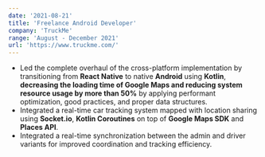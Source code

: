 ```yaml
---
date: '2021-08-21'
title: 'Freelance Android Developer'
company: 'TruckMe'
range: 'August - December 2021'
url: 'https://www.truckme.com/'
---
```

- Led the complete overhaul of the cross-platform implementation by transitioning from **React Native** to native **Android** using **Kotlin**, **decreasing the loading time of Google Maps and reducing system resource usage by more than 50%** by applying performant optimization, good practices, and proper data structures.
- Integrated a real-time car tracking system mapped with location sharing using **Socket.io**, **Kotlin Coroutines** on top of **Google Maps SDK** and **Places API**.
- Integrated a real-time synchronization between the admin and driver variants for improved coordination and tracking efficiency.
